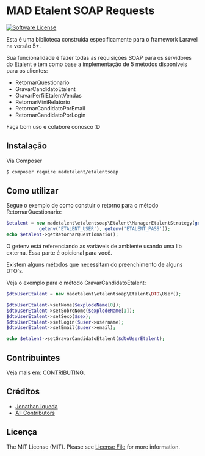 # MAD Etalent SOAP Requests

[![Software License][ico-license]](LICENSE.md)

Esta é uma biblioteca construída especificamente para o framework Laravel na versão 5+.

Sua funcionalidade é fazer todas as requisições SOAP para os servidores do Etalent e tem como base a implementação de 5 métodos disponíveis para os clientes:

- RetornarQuestionario
- GravarCandidatoEtalent
- GravarPerfilEtalentVendas
- RetornarMiniRelatorio
- RetornarCandidatoPorEmail
- RetornarCandidatoPorLogin

Faça bom uso e colabore conosco :D

## Instalação

Via Composer

``` bash
$ composer require madetalent/etalentsoap
```

## Como utilizar

Segue o exemplo de como constuir o retorno para o método RetornarQuestionario:

``` php
$etalent = new madetalent\etalentsoap\Etalent\ManagerEtalentStrategy(getenv('ETALENT_URL'),
            getenv('ETALENT_USER'), getenv('ETALENT_PASS'));
echo $etalent->getRetornarQuestionario();
```

O getenv está referenciando as variáveis de ambiente usando uma lib externa. Essa parte é opicional para você.

Existem alguns métodos que necessitam do preenchimento de alguns DTO's.

Veja o exemplo para o método GravarCandidatoEtalent:

``` php
$dtoUserEtalent = new madetalent\etalentsoap\Etalent\DTO\User();

$dtoUserEtalent->setNome($explodeName[0]);
$dtoUserEtalent->setSobreNome($explodeName[1]);
$dtoUserEtalent->setSexo($sex);
$dtoUserEtalent->setLogin($user->username);
$dtoUserEtalent->setEmail($user->email);

echo $etalent->setGravarCandidatoEtalent($dtoUserEtalent);
```

## Contribuintes

Veja mais em: [CONTRIBUTING](CONTRIBUTING.md).

## Créditos

- [Jonathan Iqueda](https://www.linkedin.com/profile/view?id=AAMAABVelbIBCTqbkTOmYlrNAYIn4G3VImw1mPM&trk=hp-identity-name)
- [All Contributors][link-contributors]

## Licença

The MIT License (MIT). Please see [License File](LICENSE.md) for more information.

[ico-version]: https://img.shields.io/packagist/v/:vendor/:package_name.svg?style=flat-square
[ico-license]: https://img.shields.io/badge/license-MIT-brightgreen.svg?style=flat-square
[ico-travis]: https://img.shields.io/travis/:vendor/:package_name/master.svg?style=flat-square
[ico-scrutinizer]: https://img.shields.io/scrutinizer/coverage/g/:vendor/:package_name.svg?style=flat-square
[ico-code-quality]: https://img.shields.io/scrutinizer/g/:vendor/:package_name.svg?style=flat-square
[ico-downloads]: https://img.shields.io/packagist/dt/:vendor/:package_name.svg?style=flat-square

[link-packagist]: https://packagist.org/packages/:vendor/:package_name
[link-travis]: https://travis-ci.org/:vendor/:package_name
[link-scrutinizer]: https://scrutinizer-ci.com/g/:vendor/:package_name/code-structure
[link-code-quality]: https://scrutinizer-ci.com/g/:vendor/:package_name
[link-downloads]: https://packagist.org/packages/:vendor/:package_name
[link-author]: https://github.com/:author_username
[link-contributors]: ../../contributors
